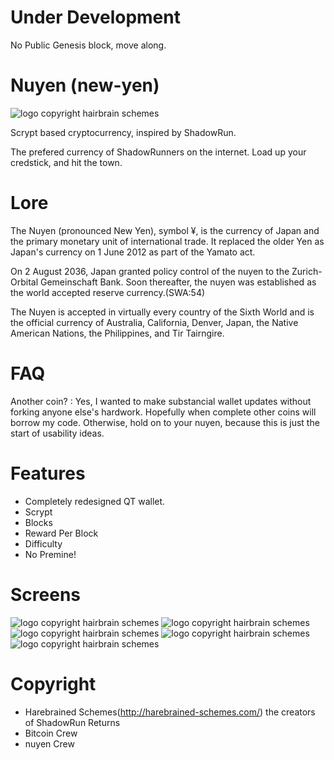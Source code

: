 Under Development
=========

No Public Genesis block, move along.

Nuyen (new-yen)
=========

![logo copyright hairbrain schemes](https://dl.dropboxusercontent.com/u/10409166/nuyen.png)

Scrypt based cryptocurrency, inspired by ShadowRun.

The prefered currency of ShadowRunners on the internet. Load up your credstick, and hit the town.


Lore
=========

The Nuyen (pronounced New Yen), symbol ¥, is the currency of Japan and the primary monetary unit of international trade. It replaced the older Yen as Japan's currency on 1 June 2012 as part of the Yamato act.

On 2 August 2036, Japan granted policy control of the nuyen to the Zurich-Orbital Gemeinschaft Bank. Soon thereafter, the nuyen was established as the world accepted reserve currency.(SWA:54)

The Nuyen is accepted in virtually every country of the Sixth World and is the official currency of Australia, California, Denver, Japan, the Native American Nations, the Philippines, and Tir Tairngire.


FAQ
=========

Another coin? : Yes, I wanted to make substancial wallet updates without forking anyone else's hardwork. Hopefully when complete other coins will borrow my code. Otherwise, hold on to your nuyen, because this is just the start of usability ideas.

Features
=========

* Completely redesigned QT wallet.
* Scrypt
* Blocks
* Reward Per Block
* Difficulty
* No Premine!

Screens
========

![logo copyright hairbrain schemes](https://dl.dropboxusercontent.com/u/10409166/nuyen-splash.png)
![logo copyright hairbrain schemes](https://dl.dropboxusercontent.com/u/10409166/nuyen-small.png)
![logo copyright hairbrain schemes](https://dl.dropboxusercontent.com/u/10409166/nuyen-med.png)
![logo copyright hairbrain schemes](https://dl.dropboxusercontent.com/u/10409166/nuyen-big.png)
![logo copyright hairbrain schemes](https://dl.dropboxusercontent.com/u/10409166/nuyen-alert.png)

Copyright
=========

* Harebrained Schemes(http://harebrained-schemes.com/) the creators of ShadowRun Returns
* Bitcoin Crew
* nuyen Crew

